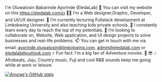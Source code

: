 I'm Oluwatosin Babarinde Ayorinde (EledaLab)
🔭 You can visit my website on this https://eledalab.com👍
👨‍💻 I'm a Web designer,Graphic, Developer, and UI/UX designer.
🌱 I’m currently lecturing Fullstack development at Limkokwing University and also teaching kids private schools.
🌲 I constantly learn every day to reach the top of my potentials.
👯 I’m looking to collaborate on, Website, Web application, and UI design projects to solve businesses and real-life problems.
📫 You can get in touch with me via email: ayorinde.oluwatosin@limkokwing.com, admin@eledalab.com or eledalab@outlook.com
⚡ Fun fact: I'm a big fan of Adventure movies. 💪 😎
🎶 Afrobeats, Juju, Country music, Fuji and cool R&B sounds keep me going while at work or leisure.


[![Anurag's GitHub stats](https://github-readme-stats.vercel.app/api?username=eledalab)](https://github.com/eledalab/github-readme-stats)
